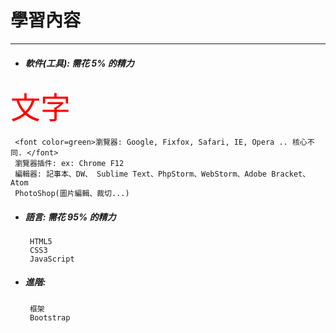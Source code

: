 # 學習內容

---

* ##### 軟件\(工具\): 需花 5% 的精力

<font color="red" size = "60px">文字</font>

  ```
   <font color=green>瀏覽器: Google, Fixfox, Safari, IE, Opera .. 核心不同. </font>
   瀏覽器插件: ex: Chrome F12
   編輯器: 記事本、DW、 Sublime Text、PhpStorm、WebStorm、Adobe Bracket、Atom
   PhotoShop(圖片編輯、裁切...)
  ```

* ##### 語言: 需花 95% 的精力

  ```
   HTML5
   CSS3
   JavaScript
  ```

* ##### 進階:

  ```
   框架
   Bootstrap
  ```


